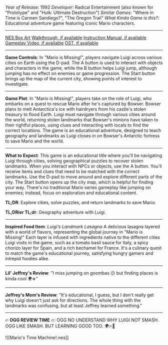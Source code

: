 *Year of Release*: 1992
*Developer*: Radical Entertainment (also known for "Prototype" and "Hulk: Ultimate Destruction")
*Similar Games*: "Where in Time is Carmen Sandiego?", "The Oregon Trail"
*What Kinda Game is this?*: Educational adventure game featuring iconic Mario characters.

---
[NES Box Art](https://www.google.com/search?tbm=isch&q=NES+Box+Art+Mario+is+Missing!) 
[Walkthrough, if available](https://www.google.com/search?q=Walkthrough+Steam+Mario+is+Missing!)
[Instruction Manual, if available](https://www.google.com/search?q=NES+Instruction+Manual+Mario+is+Missing!)
[Gameplay Video, if available](https://www.youtube.com/results?search_query=gameplay+NES+Mario+is+Missing!) 
[OST, if available](https://www.youtube.com/results?search_query=gameplay+NES+Mario+is+Missing!+OST)

- - -
**Game Controls**:
In "Mario is Missing!", players navigate Luigi across various cities on Earth using the D-pad. The A button is used to interact with objects and characters in the game, while the B button helps Luigi jump, although jumping has no effect on enemies or game progression. The Start button brings up the map of the current city, showing points of interest to investigate.

- - -
**Game Plot**: 
In "Mario is Missing!", players take on the role of Luigi, who embarks on a quest to rescue Mario after he's captured by Bowser. Bowser plans to melt Antarctica's ice with hairdryers from his castle's stolen treasury to flood Earth. Luigi must navigate through various cities around the world, returning stolen landmarks that Bowser's minions have taken to their rightful places, using clues and interacting with locals to find the correct locations. The game is an educational adventure, designed to teach geography and landmarks as Luigi closes in on Bowser's Antarctic fortress to save Mario and the world.

- - -
**What to Expect**: 
This game is an educational title where you'll be navigating Luigi through cities, solving geographical puzzles to recover stolen landmarks. When you interact with NPCs or objects, use the A button. You'll receive items and clues that need to be matched with the correct landmarks. Use the D-pad to move around and explore different parts of the city. The Start button opens up the city map, which is helpful for finding your way. There's no traditional Mario series gameplay like jumping on enemies; instead, focus on exploration and educational content.

**TL;DR**: Explore cities, solve puzzles, and return landmarks to save Mario.

**TL;DRier TL;dr**: Geography adventure with Luigi.

---
**Inspired Food Item**: *Luigi's Landmark Lasagna*
A delicious lasagna layered with a world of flavors, representing the global journey in "Mario is Missing!" Each layer is infused with ingredients native to the different cities Luigi visits in the game, such as a tomato basil sauce for Italy, a spicy chorizo layer for Spain, and a rich bechamel for France. It's a culinary quest to match the game's educational journey, satisfying hungry gamers and intrepid foodies alike.

---
**Lil' Jeffrey's Review**: "I miss jumping on goombas 😕 but finding places is kinda cool 🌍✈️"

---
**Jeffrey's Mom's Review**: "It's educational, I guess, but I don't really get why Luigi doesn't just ask for directions. The whole thing with the landmarks was confusing, but at least Jeffrey learned something."

---
🔥 **OGG REVIEW TIME** 🔥: OGG NO UNDERSTAND WHY LUIGI NOT SMASH. OGG LIKE SMASH. BUT LEARNING GOOD TOO. 🌍🔥🤔

![[Mario's Time Machine!.nes]]